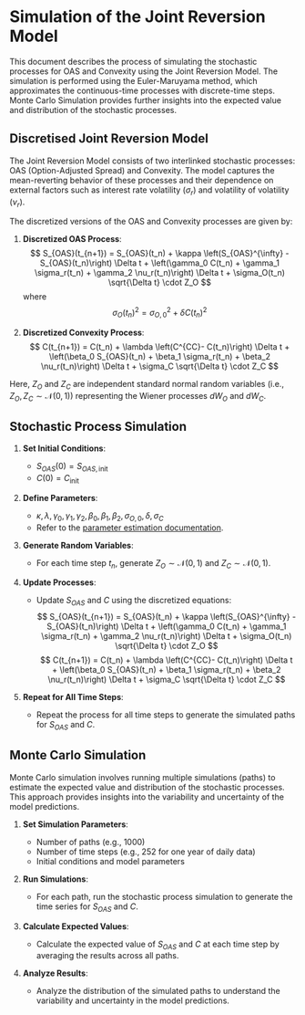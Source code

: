 # Simulation of the Joint Reversion Model

This document describes the process of simulating the stochastic processes for OAS and Convexity using the Joint Reversion Model. The simulation is performed using the Euler-Maruyama method, which approximates the continuous-time processes with discrete-time steps. Monte Carlo Simulation provides further insights into the expected value and distribution of the stochastic processes.

## Discretised Joint Reversion Model

The Joint Reversion Model consists of two interlinked stochastic processes: OAS (Option-Adjusted Spread) and Convexity. The model captures the mean-reverting behavior of these processes and their dependence on external factors such as interest rate volatility ($\sigma_r$) and volatility of volatility ($\nu_r$).

The discretized versions of the OAS and Convexity processes are given by:

1. **Discretized OAS Process**:
   $$
   S_{OAS}(t_{n+1}) = S_{OAS}(t_n) + \kappa \left(S_{OAS}^{\infty} - S_{OAS}(t_n)\right) \Delta t + \left(\gamma_0 C(t_n) + \gamma_1 \sigma_r(t_n) + \gamma_2 \nu_r(t_n)\right) \Delta t + \sigma_O(t_n) \sqrt{\Delta t} \cdot Z_O 
   $$
   where 
   $$
   \sigma_O(t_n)^2 = \sigma_{O,0}^2 + \delta C(t_n)^2
   $$

2. **Discretized Convexity Process**:
   $$
   C(t_{n+1}) = C(t_n) + \lambda \left(C^{CC}- C(t_n)\right) \Delta t + \left(\beta_0 S_{OAS}(t_n) + \beta_1 \sigma_r(t_n) + \beta_2 \nu_r(t_n)\right) \Delta t + \sigma_C \sqrt{\Delta t} \cdot Z_C 
   $$

Here, $Z_O$ and $Z_C$ are independent standard normal random variables (i.e., $Z_O, Z_C \sim \mathcal{N}(0, 1)$) representing the Wiener processes $dW_O$ and $dW_C$.

## Stochastic Process Simulation

1. **Set Initial Conditions**:
   - $S_{OAS}(0) = S_{OAS,\text{init}}$
   - $C(0) = C_{\text{init}}$

2. **Define Parameters**:
   - $\kappa, \lambda, \gamma_0, \gamma_1, \gamma_2, \beta_0, \beta_1, \beta_2, \sigma_{O,0}, \delta, \sigma_C$
   - Refer to the [parameter estimation documentation](./parameter_estimation.md).

3. **Generate Random Variables**:
   - For each time step $t_n$, generate $Z_O \sim \mathcal{N}(0, 1)$ and $Z_C \sim \mathcal{N}(0, 1)$.

4. **Update Processes**:
   - Update $S_{OAS}$ and $C$ using the discretized equations:
     $$
     S_{OAS}(t_{n+1}) = S_{OAS}(t_n) + \kappa \left(S_{OAS}^{\infty} - S_{OAS}(t_n)\right) \Delta t + \left(\gamma_0 C(t_n) + \gamma_1 \sigma_r(t_n) + \gamma_2 \nu_r(t_n)\right) \Delta t + \sigma_O(t_n) \sqrt{\Delta t} \cdot Z_O 
     $$
     $$
     C(t_{n+1}) = C(t_n) + \lambda \left(C^{CC}- C(t_n)\right) \Delta t + \left(\beta_0 S_{OAS}(t_n) + \beta_1 \sigma_r(t_n) + \beta_2 \nu_r(t_n)\right) \Delta t + \sigma_C \sqrt{\Delta t} \cdot Z_C 
     $$

5. **Repeat for All Time Steps**:
   - Repeat the process for all time steps to generate the simulated paths for $S_{OAS}$ and $C$.

## Monte Carlo Simulation

Monte Carlo simulation involves running multiple simulations (paths) to estimate the expected value and distribution of the stochastic processes. This approach provides insights into the variability and uncertainty of the model predictions.

1. **Set Simulation Parameters**:
   - Number of paths (e.g., 1000)
   - Number of time steps (e.g., 252 for one year of daily data)
   - Initial conditions and model parameters

2. **Run Simulations**:
   - For each path, run the stochastic process simulation to generate the time series for $S_{OAS}$ and $C$.

3. **Calculate Expected Values**:
   - Calculate the expected value of $S_{OAS}$ and $C$ at each time step by averaging the results across all paths.

4. **Analyze Results**:
   - Analyze the distribution of the simulated paths to understand the variability and uncertainty in the model predictions.
